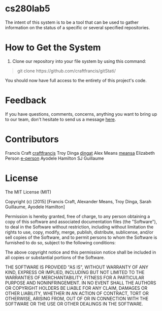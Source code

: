 # cs280lab5
The intent of this system is to be a tool that can be used to gather information on the status of a specific or several specified repositories.

# How to Get the System
1. Clone our repository into your file system by using this command: 
<blockquote> git clone https://github.com/craftfrancis/gitStati/ </blockquote>
You should now have full access to the entirety of this project's code.

# Feedback
If you have questions, comments, concerns, anything you want to bring up to our team, don't hesitate to send us a message [here](https://github.com/craftfrancis/gitStati/issues).

# Contributors
Francis Craft [craftfrancis](https://github.com/craftfrancis)
Troy Dinga [dingat](https://github.com/dingat)
Alex Means [meansa](https://github.com/meansa)
Elizabeth Person [e-person](https://github.com/e-person)
Ayodele Hamilton 
SJ Guillaume


# License

The MIT License (MIT)

Copyright (c) [2015] [Francis Craft, Alexander Means, Troy Dinga, Sarah Guillaume, Ayodele Hamilton]

Permission is hereby granted, free of charge, to any person obtaining a copy
of this software and associated documentation files (the "Software"), to deal
in the Software without restriction, including without limitation the rights
to use, copy, modify, merge, publish, distribute, sublicense, and/or sell
copies of the Software, and to permit persons to whom the Software is
furnished to do so, subject to the following conditions:

The above copyright notice and this permission notice shall be included in all
copies or substantial portions of the Software.

THE SOFTWARE IS PROVIDED "AS IS", WITHOUT WARRANTY OF ANY KIND, EXPRESS OR
IMPLIED, INCLUDING BUT NOT LIMITED TO THE WARRANTIES OF MERCHANTABILITY,
FITNESS FOR A PARTICULAR PURPOSE AND NONINFRINGEMENT. IN NO EVENT SHALL THE
AUTHORS OR COPYRIGHT HOLDERS BE LIABLE FOR ANY CLAIM, DAMAGES OR OTHER
LIABILITY, WHETHER IN AN ACTION OF CONTRACT, TORT OR OTHERWISE, ARISING FROM,
OUT OF OR IN CONNECTION WITH THE SOFTWARE OR THE USE OR OTHER DEALINGS IN THE
SOFTWARE.
